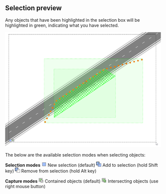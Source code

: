 ## Selection preview

Any objects that have been highlighted in the selection box will be highlighted in green, indicating what you have selected.

![Selection_Preview_Box](./assets/Selection_Preview_Box.png)

The below are the available selection modes when selecting objects:

 **Selection modes**
![Selection1](./assets/Selection1.png) New selection (default)
![Selection2](./assets/Selection2.png) Add to selection (hold Shift key)
![Selection3](./assets/Selection3.png) Remove from selection (hold Alt key)    

**Capture modes**
![Capture1](./assets/Capture1.png) Contained objects (default)
![Capture2](./assets/Capture2.png) Intersecting objects (use right mouse button)

